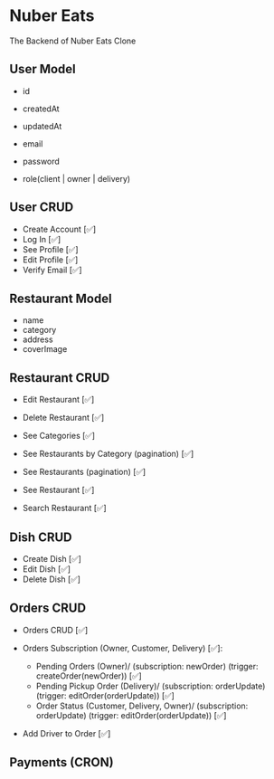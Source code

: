 # Nuber Eats

The Backend of Nuber Eats Clone

## User Model

- id
- createdAt
- updatedAt

- email
- password
- role(client | owner | delivery)

## User CRUD

- Create Account [✅]
- Log In [✅]
- See Profile [✅]
- Edit Profile [✅]
- Verify Email [✅]

## Restaurant Model

- name
- category
- address
- coverImage

## Restaurant CRUD

- Edit Restaurant [✅]
- Delete Restaurant [✅]

- See Categories [✅]
- See Restaurants by Category (pagination) [✅]
- See Restaurants (pagination) [✅]
- See Restaurant [✅]
- Search Restaurant [✅]

## Dish CRUD

- Create Dish [✅]
- Edit Dish [✅]
- Delete Dish [✅]

## Orders CRUD

- Orders CRUD [✅]
- Orders Subscription (Owner, Customer, Delivery) [✅]:

  - Pending Orders (Owner)/ (subscription: newOrder) (trigger: createOrder(newOrder)) [✅]
  - Pending Pickup Order (Delivery)/ (subscription: orderUpdate) (trigger: editOrder(orderUpdate)) [✅]
  - Order Status (Customer, Delivery, Owner)/ (subscription: orderUpdate) (trigger: editOrder(orderUpdate)) [✅]

- Add Driver to Order [✅]

## Payments (CRON)
